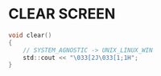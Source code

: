 # CLEAR SCREEN
```c
void clear()
{
    // SYSTEM_AGNOSTIC -> UNIX_LINUX_WIN
    std::cout << "\033[2J\033[1;1H";
}
```
